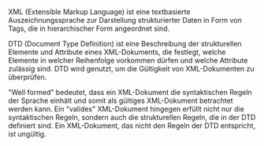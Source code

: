 #

XML (Extensible Markup Language) ist eine textbasierte Auszeichnungssprache zur Darstellung strukturierter Daten in Form von Tags, die in hierarchischer Form angeordnet sind.

DTD (Document Type Definition) ist eine Beschreibung der strukturellen Elemente und Attribute eines XML-Dokuments, die festlegt, welche Elemente in welcher Reihenfolge vorkommen dürfen und welche Attribute zulässig sind. DTD wird genutzt, um die Gültigkeit von XML-Dokumenten zu überprüfen.

"Well formed" bedeutet, dass ein XML-Dokument die syntaktischen Regeln der Sprache einhält und somit als gültiges XML-Dokument betrachtet werden kann. Ein "valides" XML-Dokument hingegen erfüllt nicht nur die syntaktischen Regeln, sondern auch die strukturellen Regeln, die in der DTD definiert sind. Ein XML-Dokument, das nicht den Regeln der DTD entspricht, ist ungültig.
